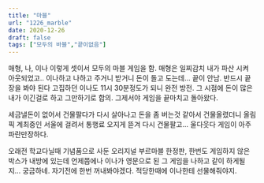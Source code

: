 ```yaml
---
title: "마블"
url: "1226_marble"
date: 2020-12-26
draft: false
tags: ["모두의 바블","끝이없음"]
---
```

매형, 나, 이나 이렇게 셋이서 모두의 마블 게임을 함. 매형은 일찌감치 내가 파산 시켜 아웃되었고.. 이나하고 나하고 주거니 받거니 돈이 돌고 도는데... 끝이 안남. 반드시 끝장을 봐야 된다 고집하던 이나도 11시 30분정도가 되니 완전 방전. 그 시점에 돈이 많은 내가 이긴걸로 하고 그만하기로 합의. 그제서야 게임을 끝마치고 돌아왔다.

세금낼돈이 없어서 건물팔다가 다시 살아나고 돈을 좀 버는것 같아서 건물올렸더니 올림픽 계최중인 서울에 걸려서 통행료 오지게 뜯겨 다시 건물팔고... 울다웃다 게임이 아주 파란만장하다.

오래전 학교다닐때 기념품으로 사둔 오리지널 부르마블 한정판, 한번도 게임하지 않은 박스가 내방에 있는데 언제쯤에나 이나가 영문으로 된 그 게임을 나하고 같이 하게될지... 궁금하네. 자기전에 한번 꺼내봐야겠다. 적당한때에 이나한테 선물해줘야지.
